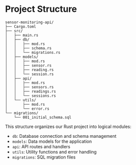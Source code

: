 # Project Structure

```
sensor-monitoring-api/
├── Cargo.toml
├── src/
│   ├── main.rs
│   ├── db/
│   │   ├── mod.rs
│   │   ├── schema.rs
│   │   └── migrations.rs
│   ├── models/
│   │   ├── mod.rs
│   │   ├── sensor.rs
│   │   ├── reading.rs
│   │   └── session.rs
│   ├── api/
│   │   ├── mod.rs
│   │   ├── sensors.rs
│   │   ├── readings.rs
│   │   └── sessions.rs
│   └── utils/
│       ├── mod.rs
│       └── error.rs
└── migrations/
    └── 001_initial_schema.sql
```

This structure organizes our Rust project into logical modules:

- `db`: Database connection and schema management
- `models`: Data models for the application
- `api`: API routes and handlers
- `utils`: Utility functions and error handling
- `migrations`: SQL migration files
